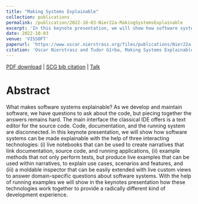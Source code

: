 ```yaml
---
title: "Making Systems Explainable"
collection: publications
permalink: /publication/2022-10-03-Nier22a-MakingSystemsExplainable
excerpt: 'In this keynote presentation, we will show how software systems can be made explainable with the help of three interacting technologies.'
date: 2022-10-03
venue: 'VISSOFT'
paperurl: 'https://www.oscar.nierstrasz.org/files/publications/Nier22a-ExplainableSystems.pdf'
citation: 'Oscar Nierstrasz and Tudor Gîrba, Making Systems Explainable, VISSOFT 22: Proceedings of the 10th IEEE Working Conference on Software Visualization, IEEE, 2022.'
---
```


[PDF download](https://www.oscar.nierstrasz.org/files/publications/Nier22a-ExplainableSystems.pdf)
| [SCG bib citation](https://scg.unibe.ch/scgbib/?query=Nier22a&filter=Year)
| [Talk](/talks/2022-10-03-VISSOFT-MakingSystemsExplainable)

# Abstract
What makes software systems explainable? As we develop
and maintain software, we have questions to ask about
the code, but piecing together the answers remains hard.
The main interface the classical IDE offers is a text
editor for the source code. Code, documentation, and the
running system are disconnected. In this keynote
presentation, we will show how software systems can be
made explainable with the help of three interacting
technologies: (i) live notebooks that can be used to
create narratives that link documentation, source code,
and running applications, (ii) example methods that not
only perform tests, but produce live examples that can
be used within narratives, to explain use cases,
scenarios and features, and (iii) a moldable inspector
that can be easily extended with live custom views to
answer domain-specific questions about software systems.
With the help of running examples we will show in the
keynotes presentation how these technologies work
together to provide a radically different kind of
development experience.

